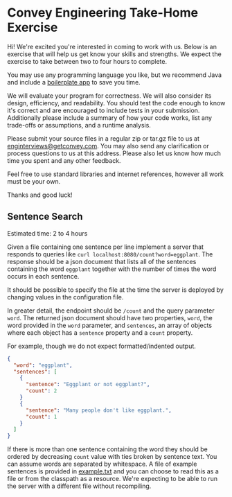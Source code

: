 # Convey Engineering Take-Home Exercise

Hi! We're excited you're interested in coming to work with us. Below is an exercise that will help us get know your
skills and strengths. We expect the exercise to take between two to four hours to complete.

You may use any programming language you like, but we recommend Java and include
a [boilerplate app](https://github.com/getconvey/interview-boilerplates) to save you time.

We will evaluate your program for correctness. We will also consider its design, efficiency, and readability. You should
test the code enough to know it's correct and are encouraged to include tests in your submission. Additionally please
include a summary of how your code works, list any trade-offs or assumptions, and a runtime analysis.

Please submit your source files in a regular zip or tar.gz file to us at enginterviews@getconvey.com. You may also send
any clarification or process questions to us at this address. Please also let us know how much time you spent and any
other feedback.

Feel free to use standard libraries and internet references, however all work must be your own.

Thanks and good luck!

## Sentence Search

Estimated time: 2 to 4 hours

Given a file containing one sentence per line implement a server that responds to queries
like `curl localhost:8080/count?word=eggplant`. The response should be a json document that lists all of the sentences
containing the word `eggplant` together with the number of times the word occurs in each sentence.

It should be possible to specify the file at the time the server is deployed by changing values in the configuration
file.

In greater detail, the endpoint should be `/count` and the query parameter `word`. The returned json document should
have two properties, `word`, the word provided in the `word` parameter, and `sentences`, an array of objects where each
object has a `sentence` property and a `count` property.

For example, though we do not expect formatted/indented output.

```json
{
  "word": "eggplant",
  "sentences": [
    {
      "sentence": "Eggplant or not eggplant?",
      "count": 2
    }
    {
      "sentence": "Many people don't like eggplant.",
      "count": 1
    }
  ]
}
```

If there is more than one sentence containing the word they should be ordered by decreasing `count` value with ties
broken by sentence text. You can assume words are separated by whitespace. A file of example sentences is provided
in [example.txt](https://gist.github.com/chadbay/33341bc81284a64426c6eeecfb860af0) and you can choose to read this as a
file or from the classpath as a resource. We're expecting to be able to run the server with a different file without
recompiling.
